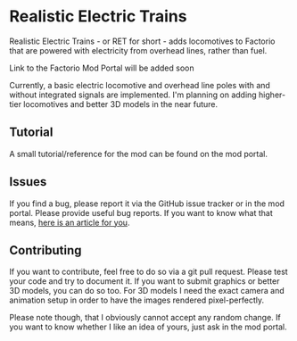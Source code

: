 Realistic Electric Trains
=========================

Realistic Electric Trains - or RET for short - adds locomotives to Factorio that
are powered with electricity from overhead lines, rather than fuel.

Link to the Factorio Mod Portal will be added soon

Currently, a basic electric locomotive and overhead line poles with and without 
integrated signals are implemented. I'm planning on adding higher-tier 
locomotives and better 3D models in the near future.

Tutorial
--------

A small tutorial/reference for the mod can be found on the mod portal.


Issues
------

If you find a bug, please report it via the GitHub issue tracker or in the mod
portal. Please provide useful bug reports. If you want to know what that means,
[here is an article for you][bug-reports].


[bug-reports]: https://www.chiark.greenend.org.uk/~sgtatham/bugs.html "How to Report Bugs Effectively"


Contributing
------------

If you want to contribute, feel free to do so via a git pull request. Please
test your code and try to document it. If you want to submit graphics or better
3D models, you can do so too. For 3D models I need the exact camera and
animation setup in order to have the images rendered pixel-perfectly.

Please note though, that I obviously cannot accept any random change. If you
want to know whether I like an idea of yours, just ask in the mod portal.
